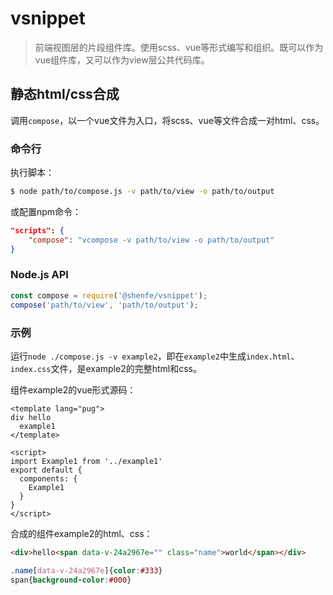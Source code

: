 # vsnippet

> 前端视图层的片段组件库。使用scss、vue等形式编写和组织。既可以作为vue组件库，又可以作为view层公共代码库。

## 静态html/css合成

调用`compose`，以一个vue文件为入口，将scss、vue等文件合成一对html、css。

### 命令行

执行脚本：

```bash
$ node path/to/compose.js -v path/to/view -o path/to/output
```

或配置npm命令：

```json
"scripts": {
    "compose": "vcompose -v path/to/view -o path/to/output"
}
```

### Node.js API

```js
const compose = require('@shenfe/vsnippet');
compose('path/to/view', 'path/to/output');
```

### 示例

运行`node ./compose.js -v example2`，即在`example2`中生成`index.html`、`index.css`文件，是example2的完整html和css。

组件example2的vue形式源码：

```vue
<template lang="pug">
div hello
  example1
</template>

<script>
import Example1 from '../example1'
export default {
  components: {
    Example1
  }
}
</script>
```

合成的组件example2的html、css：

```html
<div>hello<span data-v-24a2967e="" class="name">world</span></div>
```

```css
.name[data-v-24a2967e]{color:#333}
span{background-color:#000}
```